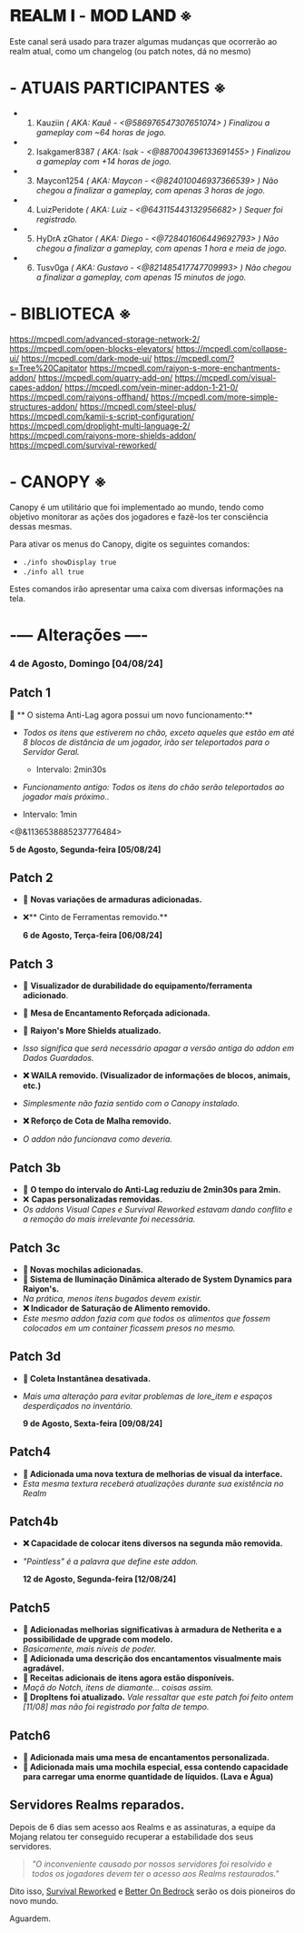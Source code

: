 # 𝐑𝐄𝐀𝐋𝐌 𝐈 - 𝐌𝐎𝐃 𝐋𝐀𝐍𝐃 ※

Este canal será usado para trazer algumas mudanças que ocorrerão ao realm atual, como um changelog (ou patch notes, dá no mesmo)

# - ATUAIS PARTICIPANTES ※
- 1. Kauziin _( AKA: Kauê - <@586976547307651074> )_
_Finalizou a gameplay com ~64 horas de jogo._
- 2. Isakgamer8387 _( AKA: Isak - <@887004396133691455> )_
_Finalizou a gameplay com +14 horas de jogo._
- 3. Maycon1254 _( AKA: Maycon - <@824010046937366539> )_
_Não chegou a finalizar a gameplay, com apenas 3 horas de jogo._
- 4. LuizPeridote _( AKA: Luiz - <@643115443132956682> )_
_Sequer foi registrado._
- 5. HyDrA zGhator _( AKA: Diego - <@728401606449692793> )_
_Não chegou a finalizar a gameplay, com apenas 1 hora e meia de jogo._
- 6. Tusv0ga _( AKA: Gustavo - <@821485417747709993> )_
_Não chegou a finalizar a gameplay, com apenas 15 minutos de jogo._



# - BIBLIOTECA ※

https://mcpedl.com/advanced-storage-network-2/
https://mcpedl.com/open-blocks-elevators/
https://mcpedl.com/collapse-ui/
https://mcpedl.com/dark-mode-ui/
https://mcpedl.com/?s=Tree%20Capitator
https://mcpedl.com/raiyon-s-more-enchantments-addon/
https://mcpedl.com/quarry-add-on/
https://mcpedl.com/visual-capes-addon/
https://mcpedl.com/vein-miner-addon-1-21-0/
https://mcpedl.com/raiyons-offhand/
https://mcpedl.com/more-simple-structures-addon/
https://mcpedl.com/steel-plus/
https://mcpedl.com/kamii-s-script-configuration/
https://mcpedl.com/droplight-multi-language-2/
https://mcpedl.com/raiyons-more-shields-addon/
https://mcpedl.com/survival-reworked/

# - CANOPY ※
 
Canopy é um utilitário que foi implementado ao mundo, tendo como objetivo monitorar as ações dos jogadores e fazê-los ter consciência dessas mesmas.

Para ativar os menus do Canopy, digite os seguintes comandos:

- ```./info showDisplay true```
- ```./info all true```

Estes comandos irão apresentar uma caixa com diversas informações na tela.

# -— Alterações —-

### 4 de Agosto, Domingo [04/08/24]

## Patch 1
🔶️ ** O sistema Anti-Lag agora possui um novo funcionamento:**
- *Todos os itens que estiverem no chão, exceto aqueles que estão em até 8 blocos de distância de um jogador, irão ser teleportados para o Servidor Geral.*
  - Intervalo: 2min30s

- *Funcionamento antigo: Todos os itens do chão serão teleportados ao jogador mais próximo..*
 - Intervalo: 1min

<@&1136538885237776484>

  **5 de Agosto, Segunda-feira [05/08/24]**  

## Patch 2
- 🔷️ **Novas variações de armaduras adicionadas.**
- ❌️** Cinto de Ferramentas removido.**

    **6 de Agosto, Terça-feira [06/08/24]**  

## Patch 3

- 🔷️ **Visualizador de durabilidade do equipamento/ferramenta adicionado**.
- 🔷️ **Mesa de Encantamento Reforçada adicionada.**

- 🔶️ **Raiyon's More Shields atualizado.**
 - _Isso significa que será necessário apagar a versão antiga do addon em Dados Guardados._

- **❌️ WAILA removido. (Visualizador de informações de blocos, animais, etc.)**
 - _Simplesmente não fazia sentido com o Canopy instalado._
- **❌️ Reforço de Cota de Malha removido.**
 - _O addon não funcionava como deveria._

## Patch 3b

- 🔶️ **O tempo do intervalo do Anti-Lag reduziu de 2min30s para 2min.**
- ❌️ **Capas personalizadas removidas.**
 - _Os addons Visual Capes e Survival Reworked estavam dando conflito e a remoção do mais irrelevante foi necessária._

## Patch 3c

- **🔷️  Novas mochilas adicionadas.**
- **🔶️  Sistema de Iluminação Dinâmica alterado de System Dynamics para Raiyon's.**
 - _Na prática, menos itens bugados devem existir._
- **❌️ Indicador de Saturação de Alimento removido.**
 - _Este mesmo addon fazia com que todos os alimentos que fossem colocados em um container ficassem presos no mesmo._

## Patch 3d

- **🔶️  Coleta Instantânea desativada.**
 - _Mais uma alteração para evitar problemas de lore_item e espaços desperdiçados no inventário._

    **9 de Agosto, Sexta-feira [09/08/24]**

## **Patch4**
- **🔷️  Adicionada uma nova textura de melhorias de visual da interface.**
 - _Esta mesma textura receberá atualizações durante sua existência no Realm_

## **Patch4b**
- **❌️ Capacidade de colocar itens diversos na segunda mão removida.**
 - _"Pointless" é a  palavra que define este addon._

    **12 de Agosto, Segunda-feira [12/08/24]**

## **Patch5**
- **🔷️ Adicionadas melhorias significativas à armadura de Netherita e a possibilidade de upgrade com modelo.**
 - _Basicamente, mais níveis de poder._
- **🔷️ Adicionada uma descrição dos encantamentos visualmente mais agradável.**
- **🔷️ Receitas adicionais de itens agora estão disponíveis.**
 - _Maçã do Notch, itens de diamante… coisas assim._
- **🔶️  DropItens foi atualizado.**
_Vale ressaltar que este patch foi feito ontem [11/08] mas não foi registrado por falta de tempo._

## **Patch6**
- **🔷️ Adicionada mais uma mesa de encantamentos personalizada.**
- **🔷️ Adicionada mais uma mochila especial, essa contendo capacidade para carregar uma enorme quantidade de líquidos. (Lava e Água)**

## Servidores Realms reparados.
Depois de 6 dias sem acesso aos Realms e as assinaturas, a equipe da Mojang relatou ter conseguido recuperar a estabilidade dos seus servidores.

> _"O inconveniente causado por nossos servidores foi resolvido e todos os jogadores devem ter o acesso aos Realms restaurados."_

Dito isso, [Survival Reworked](https://mcpedl.com/survival-reworked/) e [Better On Bedrock](https://mcpedl.com/better-on-bedrock/) serão os dois pioneiros do novo mundo. 

Aguardem.
